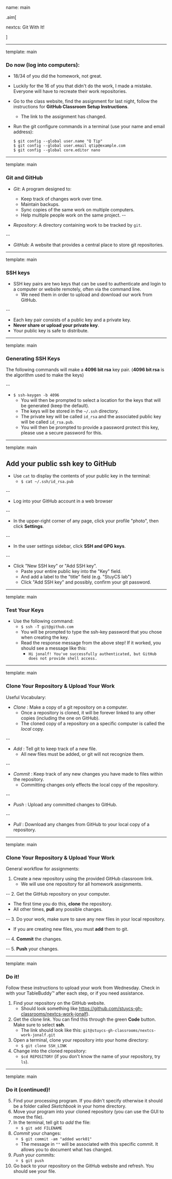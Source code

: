 name: main

.aim[<div>
nextcs: Git With It!
</div>]

---
template: main

### Do now (log into computers):

- 18/34 of you did the homework, not great.
- Luckily for the 16 of you that didn't do the work, I made a mistake. Everyone will have to recreate their work repositories.

- Go to the class website, find the assignment for last night, follow the instructions for __GitHub Classroom Setup Instructions__.
  - The link to the assignment has changed.

- Run the git configure commands in a terminal (use your name and email address):
  ```
  $ git config --global user.name "Q Tip"
  $ git config --global user.email qtip@example.com
  $ git config --global core.editor nano
  ```


---
template: main

### Git and GitHub

- _Git_: A program designed to:
  - Keep track of changes work over time.
  - Maintain backups.
  - Sync copies of the same work on multiple computers.
  - Help multiple people work on the same project.
--

- _Repository_: A directory containing work to be tracked by `git`.

--
- _GitHub_: A website that provides a central place to store git repositories.

---
template: main

### SSH keys
- SSH key pairs are two keys that can be used to authenticate and login to a computer or website remotely, often via the command line.
  - We need them in order to upload and download our work from GitHub.

--
- Each key pair consists of a public key and a private key.
- __Never share or upload your private key__.
- Your public key is safe to distribute.

---
template: main

### Generating SSH Keys

The following commands will make a __4096 bit rsa__ key pair. (__4096 bit rsa__ is the algorithm used to make the keys)

--
- `$ ssh-keygen -b 4096`
  - You will then be prompted to select a location for the keys that will be generated (keep the default).
  - The keys will be stored in the `~/.ssh` directory.
  - The private key will be called `id_rsa` and the associated public key will be called `id_rsa.pub`.
  - You will then be prompted to provide a password protect this key, please use a secure password for this.

---
template: main

## Add your public ssh key to GitHub

- Use `cat` to display the contents of your public key in the terminal:
  - `$ cat ~/.ssh/id_rsa.pub`

--
- Log into your GitHub account in a web browser

--
- In the upper-right corner of any page, click your profile "photo", then click __Settings__.

--
- In the user settings sidebar, click __SSH and GPG keys__.

--
- Click "New SSH key" or "Add SSH key".
  - Paste your entire public key into the "Key" field.
  - And add a label to the "title" field (e.g. "StuyCS lab")
  - Click "Add SSH key" and possibly, confirm your git password.

---
template: main

### Test Your Keys
- Use the following command:
  - `$ ssh -T git@github.com`
  - You will be prompted to type the ssh-key password that you chose when creating the key.
  - Read the response message from the above step! If it worked, you should see a message like this:
      - `Hi jonalf! You've successfully authenticated, but GitHub does not provide shell access.`

---
template: main

### Clone Your Repository & Upload Your Work

Useful Vocabulary:
- _Clone_ : Make a copy of a git repository on a computer.
  - Once a repository is cloned, it will be forever linked to any other copies (including the one on GitHub).
  - The cloned copy of a repository on a specific computer is called the _local_ copy.

--
- _Add_ : Tell git to keep track of a new file.
  - All new files must be added, or git will not recognize them.

--
- _Commit_ : Keep track of any new changes you have made to files within the repository.
  - Committing changes only effects the local copy of the repository.

--
- _Push_ : Upload any committed changes to GitHub.

--
- _Pull_ : Download any changes from GitHub to your local copy of a repository.

---
template: main

### Clone Your Repository & Upload Your Work

General workflow for assignments:
1. Create a new repository using the provided GitHub classroom link.
   - We will use one repository for all homework assignments.

--
2. Get the GitHub repository on your computer.
   - The first time you do this, __clone__ the repository.
   - All other times, __pull__ any possible changes.

--
3. Do your work, make sure to save any new files in your local repository.
  - If you are creating new files, you must __add__ them to git.

--
4. __Commit__ the changes.

--
5. __Push__ your changes.

---
template: main

### Do it!

Follow these instructions to upload your work from Wednesday. Check in with your TableBuddy™ after each step, or if you need assistance.

1. Find your repository on the GitHub website.
   - Should look something like https://github.com/stuycs-gh-classrooms/nextcs-work-jonalf).
2. Get the clone link. You can find this through the green __Code__ button. Make sure to select __ssh__.
   - The link should look like this: `git@stuycs-gh-classrooms/nextcs-work-jonalf.git`
3. Open a terminal, clone your repository into your home directory:
   - `$ git clone SSH_LINK`
4. Change into the cloned repository:
   - `$cd REPOSITORY` (if you don't know the name of your repository, try `ls`).

---
template: main

### Do it (continued)!

5. Find your processing program. If you didn't specify otherwise it should be a folder called _Sketchbook_ in your home directory.
6. Move your program into your cloned repository (you can use the GUI to move the file).
7. In the terminal, tell git to _add_ the file:
   - `$ git add FILENAME`
8. _Commit_ your changes:
   - `$ git commit -am "added work01"`
   - The message in `""` will be associated with this specific commit. It allows you to document what has changed.
9. _Push_ your commits:
   - `$ git push`
10. Go back to your repository on the GitHub website and refresh. You should see your file.
